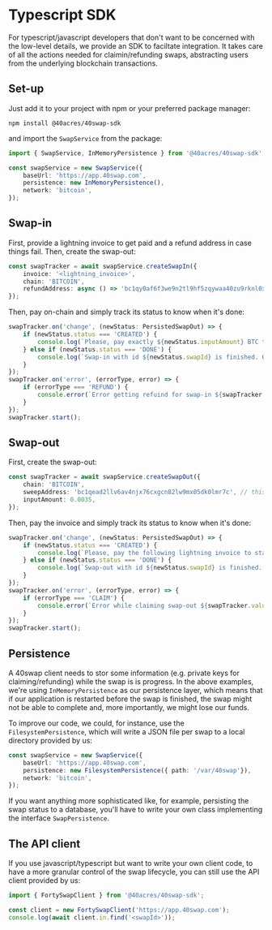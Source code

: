 # Typescript SDK

For typescript/javascript developers that don't want to be concerned with the low-level details, we provide an SDK to faciltate integration.
It takes care of all the actions needed for claimin/refunding swaps, abstracting users from the underlying blockchain transactions.

## Set-up

Just add it to your project with npm or your preferred package manager:
```shell
npm install @40acres/40swap-sdk
```
and import the `SwapService` from the package:
```typescript
import { SwapService, InMemoryPersistence } from '@40acres/40swap-sdk';

const swapService = new SwapService({
    baseUrl: 'https://app.40swap.com',
    persistence: new InMemoryPersistence(),
    network: 'bitcoin',
});
```

## Swap-in

First, provide a lightning invoice to get paid and a refund address in case things fail. Then, create the swap-out:

```typescript
const swapTracker = await swapService.createSwapIn({
    invoice: '<lightning_invoice>',
    chain: 'BITCOIN',
    refundAddress: async () => 'bc1qy0af6f3we9n2tl9hf5zqywaa40zu9rknl0xzd5',
});
```
Then, pay on-chain and simply track its status to know when it's done:
```typescript
swapTracker.on('change', (newStatus: PersistedSwapOut) => {
    if (newStatus.status === 'CREATED') {
        console.log(`Please, pay exactly ${newStatus.inputAmount} BTC to address ${newStatus.contractAddress} in order to start swap-in ${newStatus.swapId}`)
    } else if (newStatus.status === 'DONE') {
        console.log(`Swap-in with id ${newStatus.swapId} is finished. Outcome ${newStatus.outcome}`);
    }
});
swapTracker.on('error', (errorType, error) => {
    if (errorType === 'REFUND') {
        console.error(`Error getting refuind for swap-in ${swapTracker.value?.id}`);
    }
});
swapTracker.start();
```

## Swap-out

First, create the swap-out:

```typescript
const swapTracker = await swapService.createSwapOut({
    chain: 'BITCOIN',
    sweepAddress: 'bc1qead2llv6av4njx76cxgcn82lw9mx05dk0lmr7c', // this is the address where the funds will eventually be sent
    inputAmount: 0.0035,
});
```
Then, pay the invoice and simply track its status to know when it's done:
```typescript
swapTracker.on('change', (newStatus: PersistedSwapOut) => {
    if (newStatus.status === 'CREATED') {
        console.log(`Please, pay the following lightning invoice to start swap-out ${newStatus.swapId}: ${newStatus.invoice}`)
    } else if (newStatus.status === 'DONE') {
        console.log(`Swap-out with id ${newStatus.swapId} is finished. Outcome ${newStatus.outcome}`);
    }
});
swapTracker.on('error', (errorType, error) => {
    if (errorType === 'CLAIM') {
        console.error(`Error while claiming swap-out ${swapTracker.value?.id}`);
    }
});
swapTracker.start();
```

## Persistence

A 40swap client needs to stor some information (e.g. private keys for claiming/refunding) while the swap is is progress.
In the above examples, we're using `InMemoryPersistence` as our persistence layer, which means that if our application
is restarted before the swap is finished, the swap might not be able to complete and, more importantly, we might lose our funds.

To improve our code, we could, for instance, use the `FilesystemPersistence`, which will write a JSON file per swap to a local
directory provided by us:

```typescript
const swapService = new SwapService({
    baseUrl: 'https://app.40swap.com',
    persistence: new FilesystemPersistence({ path: '/var/40swap'}),
    network: 'bitcoin',
});
```

If you want anything more sophisticated like, for example, persisting the swap status to a database, you'll have to write
your own class implementing the interface `SwapPersistence`.

## The API client

If you use javascript/typescript but want to write your own client code, to have a more granular control of the swap lifecycle,
you can still use the API client provided by us:

```typescript
import { FortySwapClient } from '@40acres/40swap-sdk';

const client = new FortySwapClient('https://app.40swap.com');
console.log(await client.in.find('<swapId>'));
```
